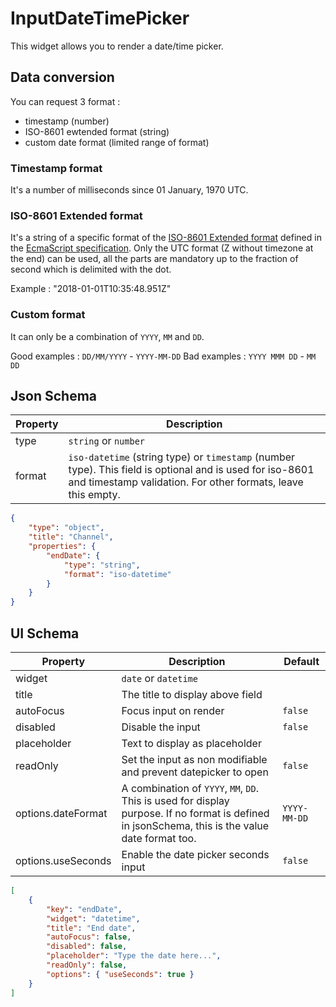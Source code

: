 # InputDateTimePicker

This widget allows you to render a date/time picker.

## Data conversion

You can request 3 format :
* timestamp (number)
* ISO-8601 ewtended format (string)
* custom date format (limited range of format)

### Timestamp format

It's a number of milliseconds since 01 January, 1970 UTC.

### ISO-8601 Extended format

It's a string of a specific format of the [ISO-8601 Extended format](https://fr.wikipedia.org/wiki/ISO_8601) defined in the [EcmaScript specification](https://www.ecma-international.org/ecma-262/5.1/#sec-15.9.1.15). Only the UTC format (Z without timezone at the end) can be used, all the parts are mandatory up to the fraction of second which is delimited with the dot.

Example : "2018-01-01T10:35:48.951Z"

### Custom format

It can only be a combination of `YYYY`, `MM` and `DD`.

Good examples : `DD/MM/YYYY` - `YYYY-MM-DD`
Bad examples : `YYYY MMM DD` - `MM DD`

## Json Schema

| Property | Description                                                                                                                                                               |
| -------- | ------------------------------------------------------------------------------------------------------------------------------------------------------------------------- |
| type     | `string` or `number`                                                                                                                                                      |
| format   | `iso-datetime` (string type) or `timestamp` (number type). This field is optional and is used for iso-8601 and timestamp validation. For other formats, leave this empty. |

```json
{
	"type": "object",
	"title": "Channel",
	"properties": {
		"endDate": {
			"type": "string",
			"format": "iso-datetime"
		}
	}
}
```


## UI Schema

| Property              | Description                                                                                                                                       | Default       |
| --------------------- | ------------------------------------------------------------------------------------------------------------------------------------------------- | ------------- |
| widget                | `date` or `datetime`                                                                                                                              |               |
| title                 | The title to display above field                                                                                                                  |               |
| autoFocus             | Focus input on render                                                                                                                             | `false`       |
| disabled              | Disable the input                                                                                                                                 | `false`       |
| placeholder           | Text to display as placeholder                                                                                                                    |               |
| readOnly              | Set the input as non modifiable and prevent datepicker to open                                                                                    | `false`       |
| options.dateFormat    | A combination of `YYYY`, `MM`, `DD`. This is used for display purpose. If no format is defined in jsonSchema, this is the value date format too.  | `YYYY-MM-DD`  |
| options.useSeconds    | Enable the date picker seconds input                                                                                                              | `false`       |

```json
[
	{
		"key": "endDate",
		"widget": "datetime",
		"title": "End date",
		"autoFocus": false,
		"disabled": false,
		"placeholder": "Type the date here...",
		"readOnly": false,
		"options": { "useSeconds": true }
	}
]
```
